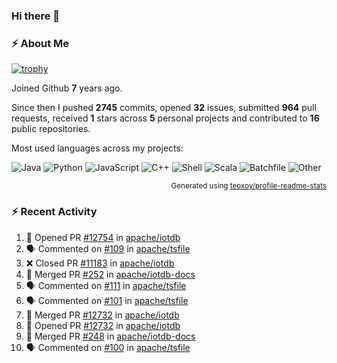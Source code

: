 ### Hi there 👋

### :zap: About Me

[![trophy](https://github-profile-trophy.vercel.app/?username=HTHou&theme=onedark)](https://github.com/ryo-ma/github-profile-trophy)
   
Joined Github **7** years ago.

Since then I pushed **2745** commits, opened **32** issues, submitted **964** pull requests, received **1** stars across **5** personal projects and contributed to **16** public repositories.

Most used languages across my projects:

![Java](https://img.shields.io/static/v1?style=flat-square&label=%E2%A0%80&color=555&labelColor=%23b07219&message=Java%EF%B8%B195.9%25)
![Python](https://img.shields.io/static/v1?style=flat-square&label=%E2%A0%80&color=555&labelColor=%233572A5&message=Python%EF%B8%B10.9%25)
![JavaScript](https://img.shields.io/static/v1?style=flat-square&label=%E2%A0%80&color=555&labelColor=%23f1e05a&message=JavaScript%EF%B8%B10.6%25)
![C++](https://img.shields.io/static/v1?style=flat-square&label=%E2%A0%80&color=555&labelColor=%23f34b7d&message=C%2B%2B%EF%B8%B10.4%25)
![Shell](https://img.shields.io/static/v1?style=flat-square&label=%E2%A0%80&color=555&labelColor=%2389e051&message=Shell%EF%B8%B10.4%25)
![Scala](https://img.shields.io/static/v1?style=flat-square&label=%E2%A0%80&color=555&labelColor=%23c22d40&message=Scala%EF%B8%B10.3%25)
![Batchfile](https://img.shields.io/static/v1?style=flat-square&label=%E2%A0%80&color=555&labelColor=%23C1F12E&message=Batchfile%EF%B8%B10.2%25)
![Other](https://img.shields.io/static/v1?style=flat-square&label=%E2%A0%80&color=555&labelColor=%23ededed&message=Other%EF%B8%B10.8%25)

<p align="right"><sub>Generated using <a href="https://github.com/marketplace/actions/profile-readme-stats">teoxoy/profile-readme-stats</a></sub></p>


<!--![](https://github.com/HTHou/HTHou/blob/output/github-contribution-grid-snake.svg)-->

<!--![Haonan Hou's github stats](https://github-readme-stats.vercel.app/api?username=HTHou&count_private=true&show_icons=true&theme=onedark)-->

<!--![Haonan Hou's wakatime stats](https://github-readme-stats.vercel.app/api/wakatime?username=HTHou&layout=compact&theme=onedark)-->

<!--![Top Langs](https://github-readme-stats.vercel.app/api/top-langs/?username=HTHou&theme=onedark&layout=compact)-->

### :zap: Recent Activity
<!--START_SECTION:activity-->
1. 💪 Opened PR [#12754](https://github.com/apache/iotdb/pull/12754) in [apache/iotdb](https://github.com/apache/iotdb)
2. 🗣 Commented on [#109](https://github.com/apache/tsfile/pull/109#issuecomment-2172548985) in [apache/tsfile](https://github.com/apache/tsfile)
3. ❌ Closed PR [#11183](https://github.com/apache/iotdb/pull/11183) in [apache/iotdb](https://github.com/apache/iotdb)
4. 🎉 Merged PR [#252](https://github.com/apache/iotdb-docs/pull/252) in [apache/iotdb-docs](https://github.com/apache/iotdb-docs)
5. 🗣 Commented on [#111](https://github.com/apache/tsfile/issues/111#issuecomment-2165847963) in [apache/tsfile](https://github.com/apache/tsfile)
6. 🗣 Commented on [#101](https://github.com/apache/tsfile/issues/101#issuecomment-2165234914) in [apache/tsfile](https://github.com/apache/tsfile)
7. 🎉 Merged PR [#12732](https://github.com/apache/iotdb/pull/12732) in [apache/iotdb](https://github.com/apache/iotdb)
8. 💪 Opened PR [#12732](https://github.com/apache/iotdb/pull/12732) in [apache/iotdb](https://github.com/apache/iotdb)
9. 🎉 Merged PR [#248](https://github.com/apache/iotdb-docs/pull/248) in [apache/iotdb-docs](https://github.com/apache/iotdb-docs)
10. 🗣 Commented on [#100](https://github.com/apache/tsfile/issues/100#issuecomment-2164184207) in [apache/tsfile](https://github.com/apache/tsfile)
<!--END_SECTION:activity-->

<!--
**HTHou/HTHou** is a ✨ _special_ ✨ repository because its `README.md` (this file) appears on your GitHub profile.

Here are some ideas to get you started:

- 🔭 I’m currently working on ...
- 🌱 I’m currently learning ...
- 👯 I’m looking to collaborate on ...
- 🤔 I’m looking for help with ...
- 💬 Ask me about ...
- 📫 How to reach me: ...
- 😄 Pronouns: ...
- ⚡ Fun fact: ...
-->
